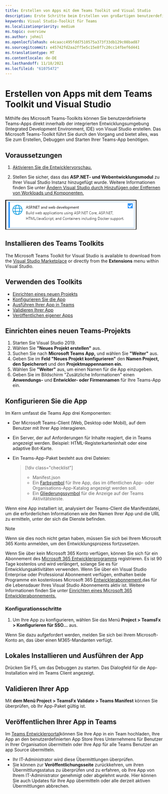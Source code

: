 ```yaml
---
title: Erstellen von Apps mit dem Teams Toolkit und Visual Studio
description: Erste Schritte beim Erstellen von großartigen benutzerdefinierten Apps direkt in Visual Studio mit dem Microsoft Teams Toolkit. Erfahren Sie, wie Sie Ihre App in Visual Studio konfigurieren, ihre App überprüfen und über Visual Studio und das Entwicklerportal veröffentlichen.
keywords: Visual Studio-Toolkit für Teams
ms.localizationpriority: medium
ms.topic: overview
ms.author: johmil
ms.openlocfilehash: e4caacc495fdd7510575a373f33db129c08bad87
ms.sourcegitcommit: e45742fd2aa2ff5e5c15e8f7c20cc14fbef6d441
ms.translationtype: MT
ms.contentlocale: de-DE
ms.lasthandoff: 11/18/2021
ms.locfileid: "61075472"
---
```

# <a name="build-apps-with-the-teams-toolkit-and-visual-studio"></a>Erstellen von Apps mit dem Teams Toolkit und Visual Studio

Mithilfe des Microsoft Teams-Toolkits können Sie benutzerdefinierte Teams-Apps direkt innerhalb der integrierten Entwicklungsumgebung (Integrated Development Environment, IDE) von Visual Studio erstellen. Das Microsoft Teams-Toolkit führt Sie durch den Vorgang und bietet alles, was Sie zum Erstellen, Debuggen und Starten Ihrer Teams-App benötigen.

## <a name="prerequisites"></a>Voraussetzungen

1. [Aktivieren Sie die Entwicklervorschau.](../resources/dev-preview/developer-preview-intro.md#enable-developer-preview)

2. Stellen Sie sicher, dass das **<span>ASP.NET-</span> und Webentwicklungsmodul** zu Ihrer Visual Studio Instanz hinzugefügt wurde. Weitere Informationen finden Sie unter [Ändern Visual Studio durch Hinzufügen oder Entfernen von Workloads und Komponenten.](/visualstudio/install/modify-visual-studio?view=vs-2019&preserve-view=true)

![Visual Studio asp.net-Modul](../assets/images/visual-studio-web-dev-module.png)

## <a name="install-the-teams-toolkit"></a>Installieren des Teams Toolkits

The Microsoft Teams Toolkit for Visual Studio is available to download from the [Visual Studio Marketplace](https://marketplace.visualstudio.com/items?itemName=msft-vsteamstoolkit.vsteamstoolkit) or directly from the **Extensions** menu within Visual Studio.

## <a name="use-the-toolkit"></a>Verwenden des Toolkits

- [Einrichten eines neuen Projekts](#set-up-a-new-teams-project)
- [Konfigurieren Sie die App](#configure-your-app)
- [Ausführen Ihrer App in Teams](#install-and-run-your-app-locally)
- [Validieren Ihrer App](#validate-your-app)
- [Veröffentlichen eigener Apps](#publish-your-app-to-teams)

## <a name="set-up-a-new-teams-project"></a>Einrichten eines neuen Teams-Projekts

1. Starten Sie Visual Studio 2019.
2. Wählen Sie **"Neues Projekt erstellen"** aus.
3. Suchen Sie nach **Microsoft Teams App,** und wählen Sie **"Weiter"** aus.
4. Geben Sie im **Feld "Neues Projekt konfigurieren"** den **Namen Project,** **den Speicherort** und den **Projektmappennamen ein.**
5. Wählen Sie **"Weiter"** aus, um einen Namen für die App einzugeben.
6. Geben Sie im Bildschirm "Zusätzliche Informationen" einen **Anwendungs-** und **Entwickler- oder Firmennamen** für Ihre Teams-App ein.

## <a name="configure-your-app"></a>Konfigurieren Sie die App

Im Kern umfasst die Teams App drei Komponenten:

- Der Microsoft Teams-Client (Web, Desktop oder Mobil), auf dem Benutzer mit Ihrer App interagieren.
- Ein Server, der auf Anforderungen für Inhalte reagiert, die in Teams angezeigt werden. Beispiel: HTML-Registerkarteninhalt oder eine adaptive Bot-Karte.
- Ein Teams-App-Paket besteht aus drei Dateien:

    > [!div class="checklist"]
    >
    > - Manifest.json
    > - Ein [Farbsymbol](../resources/schema/manifest-schema.md#icons) für Ihre App, das im öffentlichen App- oder Organisations-App-Katalog angezeigt werden soll.
    > - Ein [Gliederungssymbol](../resources/schema/manifest-schema.md#icons) für die Anzeige auf der Teams Aktivitätsleiste.

Wenn eine App installiert ist, analysiert der Teams-Client die Manifestdatei, um die erforderlichen Informationen wie den Namen Ihrer App und die URL zu ermitteln, unter der sich die Dienste befinden.

> [!NOTE]
>Wenn sie dies noch nicht getan haben, müssen Sie sich bei Ihrem Microsoft 365 Konto anmelden, um den Entwicklungsprozess fortzusetzen.
>
> Wenn Sie über kein Microsoft 365 Konto verfügen, können Sie sich für ein Abonnement des [Microsoft 365 Entwicklerprogramms](https://developer.microsoft.com/microsoft-365/dev-program) registrieren. Es ist 90 Tage kostenlos und wird verlängert, solange Sie es für Entwicklungsaktivitäten verwenden. Wenn Sie über ein Visual Studio Enterprise oder Professional Abonnement verfügen, enthalten beide Programme ein kostenloses Microsoft 365 [Entwicklerabonnement,](https://aka.ms/MyVisualStudioBenefits)das für die Lebensdauer Ihres Visual Studio Abonnements aktiv ist. Weitere Informationen finden Sie unter [Einrichten eines Microsoft 365 Entwicklerabonnements.](/office/developer-program/office-365-developer-program-get-started)

### <a name="configuration-steps"></a>Konfigurationsschritte 

1. Um Ihre App zu konfigurieren, wählen Sie das Menü **Project > TeamsFx > Konfigurieren für SSO...** aus.

Wenn Sie dazu aufgefordert werden, melden Sie sich bei Ihrem Microsoft-Konto an, das über einen M365-Mandanten verfügt.

## <a name="install-and-run-your-app-locally"></a>Lokales Installieren und Ausführen der App

Drücken Sie F5, um das Debuggen zu starten. Das Dialogfeld für die App-Installation wird im Teams Client angezeigt.

## <a name="validate-your-app"></a>Validieren Ihrer App

Mit **dem Menü Project > TeamsFx Validate > Teams Manifest** können Sie überprüfen, ob Ihr App-Paket gültig ist.

## <a name="publish-your-app-to-teams"></a>Veröffentlichen Ihrer App in Teams

Im [Teams Entwicklerportal](https://dev.teams.microsoft.com/home)können Sie Ihre App in ein Team hochladen, Ihre App an den benutzerdefinierten App Store Ihres Unternehmens für Benutzer in Ihrer Organisation übermitteln oder Ihre App für alle Teams Benutzer an app Source übermitteln.

- Ihr IT-Administrator wird diese Übermittlungen überprüfen.
- Sie können zur **Veröffentlichungsseite** zurückkehren, um ihren Übermittlungsstatus zu überprüfen und zu erfahren, ob Ihre App von Ihrem IT-Administrator genehmigt oder abgelehnt wurde. Hier können Sie auch Updates für Ihre App übermitteln oder alle derzeit aktiven Übermittlungen abbrechen.
